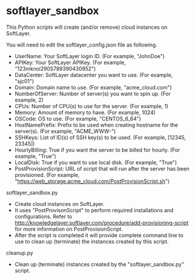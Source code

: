 # softlayer_sandbox

This Python scripts will create (and/or remove) cloud instances on SoftLayer.

You will need to edit the softlayer_config.json file as following.
  + UserName: Your SoftLayer login ID. (For example, "JohnDoe")
  + APIKey: Your SoftLayer APIKey. (For example, "123mknoi290S789390430952")
  + DataCenter: SoftLayer datacenter you want to use.  (For example, "sjc01")
  + Domain: Domain name to use.  (For example, "acme_cloud.com")
  + NumberOfServer: Number of server(s) you want to spin up.  (For example, 2)
  + CPUs: Number of CPU(s) to use for the server.  (For example, 1)
  + Memory: Amount of memory to have.  (For example, 1024)
  + OSCode: OS to use.  (For example, "CENTOS_6_64")
  + HostNamePrefix: Prefix to be used when creating hostname for the server(s).  (For example, "ACME_WWW-")
  + SSHKeys: List of ID(s) of SSH key(s) to be used.  (For example, [12345, 23345])
  + HourlyBilling: True if you want the server to be billed for hourly. (For example, "True")
  + LocalDisk: True if you want to use local disk.  (For example, "True")
  + PostProvisionScript: URL of script that will run after the server has been provisioned.  (For example, "https://web_storage.acme_cloud.com/PostProvisionScript.sh")

softlayer_sandbox.py
  + Create cloud instances on SoftLayer.
  + It uses "PostProvisonScript" to perform required installations and configurations.  Refer to http://knowledgelayer.softlayer.com/procedure/add-provisioning-script for more information on PostProvisionScript.
  + After the script is completed it will provide complete command line to use to clean up (terminate) the instances created by this script. 

cleanup.py
  + Clean up (terminate) instances created by the "softlayer_sandbox.py" script.

